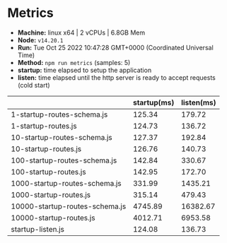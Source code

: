 # Metrics
* __Machine:__ linux x64 | 2 vCPUs | 6.8GB Mem
* __Node:__ `v14.20.1`
* __Run:__ Tue Oct 25 2022 10:47:28 GMT+0000 (Coordinated Universal Time)
* __Method:__ `npm run metrics` (samples: 5)
* __startup:__ time elapsed to setup the application
* __listen:__ time elapsed until the http server is ready to accept requests (cold start)

| | startup(ms) | listen(ms) |
|-| -       | -      |
| 1-startup-routes-schema.js | 125.34 | 179.72 |
| 1-startup-routes.js | 124.73 | 136.72 |
| 10-startup-routes-schema.js | 127.37 | 192.84 |
| 10-startup-routes.js | 126.76 | 140.73 |
| 100-startup-routes-schema.js | 142.84 | 330.67 |
| 100-startup-routes.js | 142.95 | 172.70 |
| 1000-startup-routes-schema.js | 331.99 | 1435.21 |
| 1000-startup-routes.js | 315.14 | 479.43 |
| 10000-startup-routes-schema.js | 4745.89 | 16382.67 |
| 10000-startup-routes.js | 4012.71 | 6953.58 |
| startup-listen.js | 124.08 | 136.73 |
